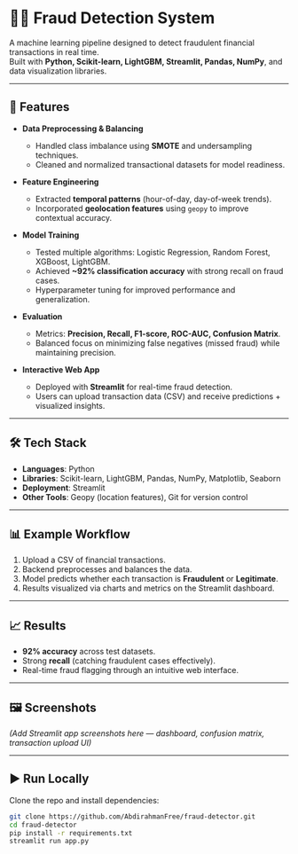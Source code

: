# 🕵️‍♂️ Fraud Detection System

A machine learning pipeline designed to detect fraudulent financial transactions in real time.  
Built with **Python, Scikit-learn, LightGBM, Streamlit, Pandas, NumPy**, and data visualization libraries.

---

## 🚀 Features
- **Data Preprocessing & Balancing**
  - Handled class imbalance using **SMOTE** and undersampling techniques.
  - Cleaned and normalized transactional datasets for model readiness.

- **Feature Engineering**
  - Extracted **temporal patterns** (hour-of-day, day-of-week trends).
  - Incorporated **geolocation features** using `geopy` to improve contextual accuracy.

- **Model Training**
  - Tested multiple algorithms: Logistic Regression, Random Forest, XGBoost, LightGBM.
  - Achieved **~92% classification accuracy** with strong recall on fraud cases.
  - Hyperparameter tuning for improved performance and generalization.

- **Evaluation**
  - Metrics: **Precision, Recall, F1-score, ROC-AUC, Confusion Matrix**.
  - Balanced focus on minimizing false negatives (missed fraud) while maintaining precision.

- **Interactive Web App**
  - Deployed with **Streamlit** for real-time fraud detection.
  - Users can upload transaction data (CSV) and receive predictions + visualized insights.

---

## 🛠️ Tech Stack
- **Languages**: Python
- **Libraries**: Scikit-learn, LightGBM, Pandas, NumPy, Matplotlib, Seaborn
- **Deployment**: Streamlit
- **Other Tools**: Geopy (location features), Git for version control

---

## 📊 Example Workflow
1. Upload a CSV of financial transactions.
2. Backend preprocesses and balances the data.
3. Model predicts whether each transaction is **Fraudulent** or **Legitimate**.
4. Results visualized via charts and metrics on the Streamlit dashboard.

---

## 📈 Results
- **92% accuracy** across test datasets.
- Strong **recall** (catching fraudulent cases effectively).
- Real-time fraud flagging through an intuitive web interface.

---

## 🖼️ Screenshots
*(Add Streamlit app screenshots here — dashboard, confusion matrix, transaction upload UI)*

---

## ▶️ Run Locally
Clone the repo and install dependencies:

```bash
git clone https://github.com/AbdirahmanFree/fraud-detector.git
cd fraud-detector
pip install -r requirements.txt
streamlit run app.py
